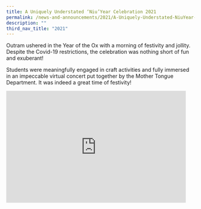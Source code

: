 ```yaml
---
title: A Uniquely Understated ‘Niu’Year Celebration 2021
permalink: /news-and-announcements/2021/A-Uniquely-Understated-NiuYear-Celebration-2021/
description: ""
third_nav_title: "2021"
---
```

Outram ushered in the Year of the Ox with a morning of festivity and jollity. Despite the Covid-19 restrictions, the celebration was nothing short of fun and exuberant! 

  

Students were meaningfully engaged in craft activities and fully immersed in an impeccable virtual concert put together by the Mother Tongue Department. It was indeed a great time of festivity!

<iframe allowfullscreen="true" height="299" width="480" frameborder="0" src="https://docs.google.com/presentation/d/e/2PACX-1vQP2amSpqjjIFamdbmXlWW-jKmdPkeg8iDHnMrrbTHqLKDMCj9Tj9Cq0AAXv-wj_C0IJN-MqZkeyRhg/embed?start=false&amp;loop=false&amp;delayms=3000"></iframe>